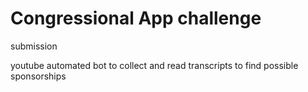 # Congressional App challenge
submission

youtube automated bot to collect and read transcripts to find possible sponsorships
